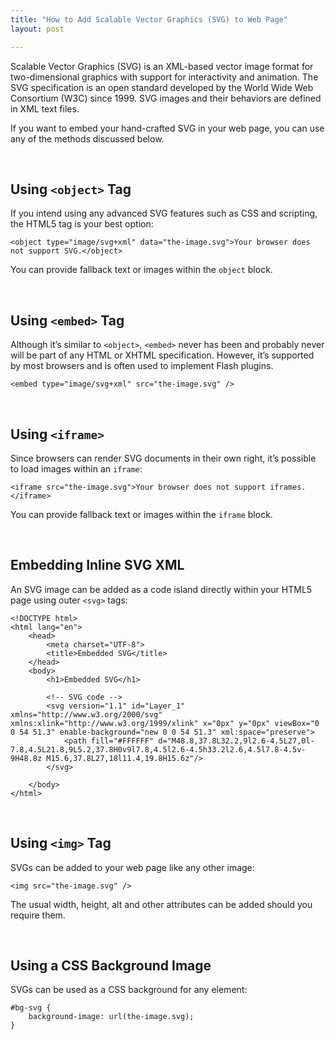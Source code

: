 ```yaml
---
title: "How to Add Scalable Vector Graphics (SVG) to Web Page"
layout: post

---
```

Scalable Vector Graphics (SVG) is an XML-based vector image format for two-dimensional graphics with support for interactivity and animation. The SVG specification is an open standard developed by the World Wide Web Consortium (W3C) since 1999. SVG images and their behaviors are defined in XML text files.

If you want to embed your hand-crafted SVG in your web page, you can use any of the methods discussed below.

<br>

## Using `<object>` Tag

If you intend using any advanced SVG features such as CSS and scripting, the HTML5 <object> tag is your best option:

    <object type="image/svg+xml" data="the-image.svg">Your browser does not support SVG.</object>

You can provide fallback text or images within the `object` block.

<br>

## Using `<embed>` Tag

Although it’s similar to `<object>`, `<embed>` never has been and probably never will be part of any HTML or XHTML specification. However, it’s supported by most browsers and is often used to implement Flash plugins.

    <embed type="image/svg+xml" src="the-image.svg" />

<br>

## Using `<iframe>`

Since browsers can render SVG documents in their own right, it’s possible to load images within an `iframe`:

    <iframe src="the-image.svg">Your browser does not support iframes.</iframe>

You can provide fallback text or images within the `iframe` block.

<br>

## Embedding Inline SVG XML

An SVG image can be added as a code island directly within your HTML5 page using outer `<svg>` tags:

    <!DOCTYPE html>
    <html lang="en">
        <head>
            <meta charset="UTF-8">
            <title>Embedded SVG</title>
        </head>
        <body>
            <h1>Embedded SVG</h1>

            <!-- SVG code -->
            <svg version="1.1" id="Layer_1" xmlns="http://www.w3.org/2000/svg" xmlns:xlink="http://www.w3.org/1999/xlink" x="0px" y="0px" viewBox="0 0 54 51.3" enable-background="new 0 0 54 51.3" xml:space="preserve">
                <path fill="#FFFFFF" d="M48.8,37.8L32.2,9l2.6-4.5L27,0l-7.8,4.5L21.8,9L5.2,37.8H0v9l7.8,4.5l2.6-4.5h33.2l2.6,4.5l7.8-4.5v-9H48.8z M15.6,37.8L27,18l11.4,19.8H15.6z"/>
            </svg>

        </body>
    </html>

<br>

## Using `<img>` Tag

SVGs can be added to your web page like any other image:

    <img src="the-image.svg" />

The usual width, height, alt and other attributes can be added should you require them.

<br>

## Using a CSS Background Image

SVGs can be used as a CSS background for any element:

    #bg-svg {
        background-image: url(the-image.svg);
    }